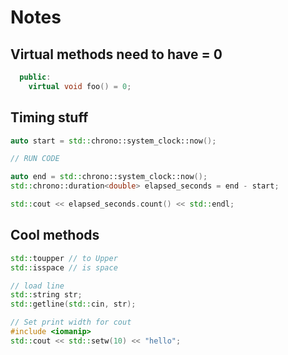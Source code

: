 # Notes

## Virtual methods need to have = 0

```cpp
  public:
    virtual void foo() = 0;
```

## Timing stuff

```cpp
auto start = std::chrono::system_clock::now();

// RUN CODE

auto end = std::chrono::system_clock::now();
std::chrono::duration<double> elapsed_seconds = end - start;

std::cout << elapsed_seconds.count() << std::endl;
```

## Cool methods

```cpp
std::toupper // to Upper
std::isspace // is space

// load line
std::string str;
std::getline(std::cin, str);

// Set print width for cout
#include <iomanip>
std::cout << std::setw(10) << "hello";
```
